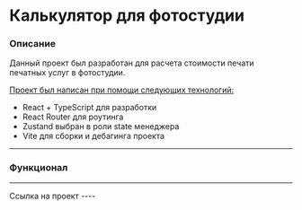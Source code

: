 # Калькулятор для фотостудии

### Описание

Данный проект был разработан для расчета стоимости печати печатных услуг в фотостудии.

<u>Проект был написан при помощи следующих технологий:</u>

-   React + TypeScript для разработки
-   React Router для роутинга
-   Zustand выбран в роли state менеджера
-   Vite для сборки и дебагинга проекта

---

### Функционал

---

Ссылка на проект ----
